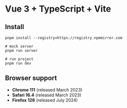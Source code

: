 # Vue 3 + TypeScript + Vite

## Install

```shell
pnpm install --registry=https://registry.npmmirror.com

# mock server
pnpm run server

# run project
pnpm run dev
```

## Browser support

- **Chrome 111** (released March 2023)
- **Safari 16.4** (released March 2023)
- **Firefox 128** (released July 2024)
